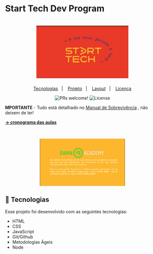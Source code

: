 # Start Tech Dev Program

<h1 align="center";>
  <img alt="coverr" title="coverr" src="Assets/startechCover.png" width="300px" />
</h1>

<p align="center">
  <a href="#-tecnologias">Tecnologias</a>&nbsp;&nbsp;&nbsp;|&nbsp;&nbsp;&nbsp;
  <a href="#-projeto">Projeto</a>&nbsp;&nbsp;&nbsp;|&nbsp;&nbsp;&nbsp;
  <a href="#-layout">Layout</a>&nbsp;&nbsp;&nbsp;|&nbsp;&nbsp;&nbsp;
  <a href="#memo-licença">Licença</a>
</p>

<p align="center">
 <img src="https://img.shields.io/static/v1?label=PRs&message=welcome&color=49AA26&labelColor=000000" alt="PRs welcome!" />

  <img alt="License" src="https://img.shields.io/static/v1?label=license&message=MIT&color=49AA26&labelColor=000000">
</p>


**MPORTANTE** -  Tudo está detalhado no 
<a href='https://drive.google.com/file/d/1NBwVlh_y3ab9QGsppd7qKYFopJAQyKjr/view
/' target='_blank'>Manual de Sobrevivência</a>
, não deixem de ler!


<a href='https://docs.google.com/spreadsheets/d/1L1xIIOu8jxizG-88Zu1vIBM2nzIyZLPyK8GEIUkDGyE/edit?usp=sharing/' target='_blank'>**-> cronograma das aulas**</a>

<br>

<p align="center">
  <img alt="gamaAcademy" src="Assets/gacover.png" width="55%">
</p>

## 🚀 Tecnologias

Esse projeto foi desenvolvido com as seguintes tecnologias:

- HTML
- CSS
- JavaScript
- Git/Github
- Metodologias Ágeis
- Node
